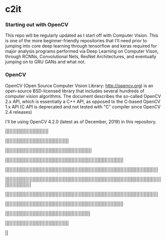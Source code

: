 # c2it

### Starting out with OpenCV

This repo will be regularly updated as I start off with Computer Vision. This is one of the more beginner-friendly repositories that I'll need prior to jumping into core deep learning through tensorflow and keras required for major analysis programs performed via Deep Learning on Computer Vison, through RCNNs, Convolutional Nets, ResNet Architectures, and eventually jumping on to GRU GANs and what not. 

### OpenCV

OpenCV (Open Source Computer Vision Library: http://opencv.org) is an open-source BSD-licensed library that includes several hundreds of computer vision algorithms. The document describes the so-called OpenCV 2.x API, which is essentially a C++ API, as opposed to the C-based OpenCV 1.x API (C API is deprecated and not tested with "C" compiler since OpenCV 2.4 releases)

I'll be using OpenCV 4.2.0 (latest as of December, 2019) in this repository.

||||||||||||||||||||||||||||||

||||||||||||||||||||||||||||||||||||||||||||

||||||||||||||||||||||||||||||||||||||||||||||||||||||||||||

||||||||||||||||||||||||||||||||||||||||||||||||||||||||||||||||||||||||||||||||||

||||||||||||||||||||||||||||||||||||||||||||||||||||||||||||||||||||||||||||||||||||||||||||||||||||||||||

||||||||||||||||||||||||||||||||||||||||||||||||||||||||||||||||||||||||||||||||||||||||||||||||||||||||||||||||||||||||||||||

||||||||||||||||||||||||||||||||||||||||||||||||||||||||||||||||||||||||||||||||||||||||||||||||||||||||||

||||||||||||||||||||||||||||||||||||||||||||||||||||||||||||||||||||||||||||||||||

|||||||||||||||||||||||||||||||||||||||||||||||||||||||||||

||||||||||||||||||||||||||||||||||||||||||||

||
